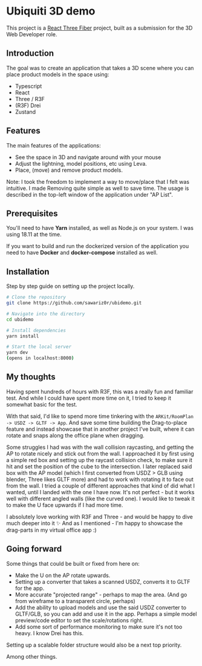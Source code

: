 # Ubiquiti 3D demo

This project is a [React Three Fiber](https://github.com/pmndrs/react-three-fiber) project, built as a submission for the 3D Web Developer role.

## Introduction

The goal was to create an application that takes a 3D scene where you can place product models in the space using:

- Typescript
- React
- Three / R3F
- (R3F) Drei
- Zustand

## Features

The main features of the applications:

- See the space in 3D and navigate around with your mouse
- Adjust the lightning, model positions, etc using Leva.
- Place, (move) and remove product models.

Note: I took the freedom to implement a way to move/place that I felt was intuitive. I made Removing quite simple as well to save time. The usage is described in the top-left window of the application under "AP List".

## Prerequisites

You'll need to have **Yarn** installed, as well as Node.js on your system. I was using 18.11 at the time.

If you want to build and run the dockerized version of the application you need to have **Docker** and **docker-compose** installed as well. 

## Installation

Step by step guide on setting up the project locally.

```bash
# Clone the repository
git clone https://github.com/sawariz0r/ubidemo.git

# Navigate into the directory
cd ubidemo

# Install dependencies
yarn install

# Start the local server
yarn dev 
(opens in localhost:8000)
```

## My thoughts

Having spent hundreds of hours with R3F, this was a really fun and familiar test. And while I could have spent more time on it, I tried to keep it somewhat basic for the test.

With that said, I'd like to spend more time tinkering with the `ARKit/RoomPlan -> USDZ -> GLTF -> App`. And save some time building the Drag-to-place feature and instead showcase that in another project I've built, where it can rotate and snaps along the office plane when dragging.

Some struggles I had was with the wall collision raycasting, and getting the AP to rotate nicely and stick out from the wall. I approached it by first using a simple red box and setting up the raycast collision check, to make sure it hit and set the position of the cube to the intersection. I later replaced said box with the AP model (which I first converted from USDZ > GLB using blender, Three likes GLTF more) and had to work with rotating it to face out from the wall. I tried a couple of different approaches that kind of did what I wanted, until I landed with the one I have now. It's not perfect - but it works well with different angled walls (like the curved one). I would like to tweak it to make the U face upwards if I had more time.

I absolutely love working with R3F and Three - and would be happy to dive much deeper into it ✨
And as I mentioned - I'm happy to showcase the drag-parts in my virtual office app :)

## Going forward

Some things that could be built or fixed from here on:
- Make the U on the AP rotate upwards. 
- Setting up a converter that takes a scanned USDZ, converts it to GLTF for the app.
- More accurate "projected range" - perhaps to map the area. (And go from wireframe to a transparent circle, perhaps)
- Add the ability to upload models and use the said USDZ converter to GLTF/GLB, so you can add and use it in the app. Perhaps a simple model preview/code editor to set the scale/rotations right.
- Add some sort of performance monitoring to make sure it's not too heavy. I know Drei has this.

Setting up a scalable folder structure would also be a next top priority.

Among other things.